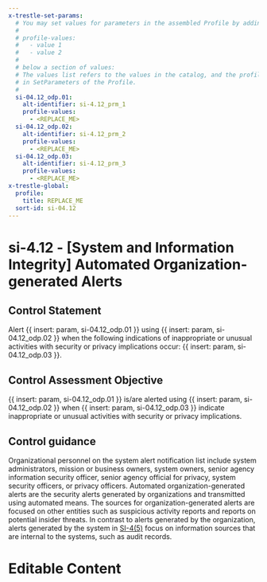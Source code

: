 ```yaml
---
x-trestle-set-params:
  # You may set values for parameters in the assembled Profile by adding
  #
  # profile-values:
  #   - value 1
  #   - value 2
  #
  # below a section of values:
  # The values list refers to the values in the catalog, and the profile-values represent values
  # in SetParameters of the Profile.
  #
  si-04.12_odp.01:
    alt-identifier: si-4.12_prm_1
    profile-values:
      - <REPLACE_ME>
  si-04.12_odp.02:
    alt-identifier: si-4.12_prm_2
    profile-values:
      - <REPLACE_ME>
  si-04.12_odp.03:
    alt-identifier: si-4.12_prm_3
    profile-values:
      - <REPLACE_ME>
x-trestle-global:
  profile:
    title: REPLACE_ME
  sort-id: si-04.12
---
```


# si-4.12 - \[System and Information Integrity\] Automated Organization-generated Alerts

## Control Statement

Alert {{ insert: param, si-04.12_odp.01 }} using {{ insert: param, si-04.12_odp.02 }} when the following indications of inappropriate or unusual activities with security or privacy implications occur: {{ insert: param, si-04.12_odp.03 }}.

## Control Assessment Objective

{{ insert: param, si-04.12_odp.01 }} is/are alerted using {{ insert: param, si-04.12_odp.02 }} when {{ insert: param, si-04.12_odp.03 }} indicate inappropriate or unusual activities with security or privacy implications.

## Control guidance

Organizational personnel on the system alert notification list include system administrators, mission or business owners, system owners, senior agency information security officer, senior agency official for privacy, system security officers, or privacy officers. Automated organization-generated alerts are the security alerts generated by organizations and transmitted using automated means. The sources for organization-generated alerts are focused on other entities such as suspicious activity reports and reports on potential insider threats. In contrast to alerts generated by the organization, alerts generated by the system in [SI-4(5)](#si-4.5) focus on information sources that are internal to the systems, such as audit records.

# Editable Content

<!-- Make additions and edits below -->
<!-- The above represents the contents of the control as received by the profile, prior to additions. -->
<!-- If the profile makes additions to the control, they will appear below. -->
<!-- The above markdown may not be edited but you may edit the content below, and/or introduce new additions to be made by the profile. -->
<!-- If there is a yaml header at the top, parameter values may be edited. Use --set-parameters to incorporate the changes during assembly. -->
<!-- The content here will then replace what is in the profile for this control, after running profile-assemble. -->
<!-- The current profile has no added parts for this control, but you may add new ones here. -->
<!-- Each addition must have a heading either of the form ## Control my_addition_name -->
<!-- or ## Part a. (where the a. refers to one of the control statement labels.) -->
<!-- "## Control" parts are new parts added after the statement part. -->
<!-- "## Part" parts are new parts added into the top-level statement part with that label. -->
<!-- Subparts may be added with nested hash levels of the form ### My Subpart Name -->
<!-- underneath the parent ## Control or ## Part being added -->
<!-- See https://ibm.github.io/compliance-trestle/tutorials/ssp_profile_catalog_authoring/ssp_profile_catalog_authoring for guidance. -->
